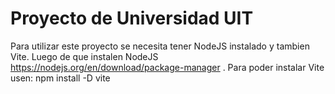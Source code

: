 # Proyecto de Universidad UIT
Para utilizar este proyecto se necesita tener NodeJS instalado y tambien Vite.
Luego de que instalen NodeJS
https://nodejs.org/en/download/package-manager
. Para poder instalar Vite usen:
 npm install -D vite
